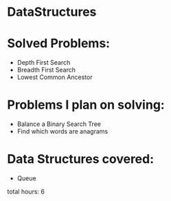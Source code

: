 # DataStructures

# Solved Problems:
* Depth First Search 
* Breadth First Search 
* Lowest Common Ancestor 

# Problems I plan on solving:
* Balance a Binary Search Tree
* Find which words are anagrams

# Data Structures covered:
* Queue

total hours: 6
